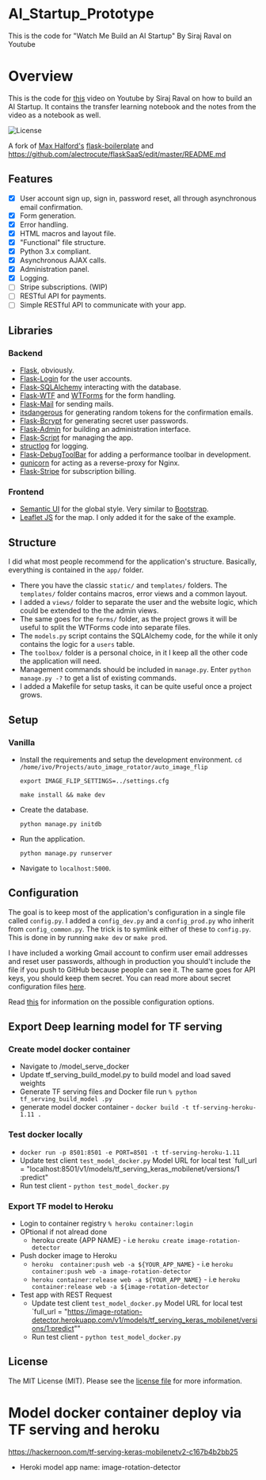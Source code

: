 # AI_Startup_Prototype
This is the code for "Watch Me Build an AI Startup" By Siraj Raval on Youtube

# Overview 

This is the code for [this](https://youtu.be/NzmoPqte4V4) video on Youtube by Siraj Raval on how to build an AI Startup. It contains the transfer learning notebook and the notes from the video as a notebook as well. 



![License](http://img.shields.io/:license-mit-blue.svg)

A fork of [Max Halford's](https://github.com/MaxHalford) [flask-boilerplate](https://github.com/MaxHalford/flask-boilerplate) and https://github.com/alectrocute/flaskSaaS/edit/master/README.md

## Features

- [x] User account sign up, sign in, password reset, all through asynchronous email confirmation.
- [x] Form generation.
- [x] Error handling.
- [x] HTML macros and layout file.
- [x] "Functional" file structure.
- [x] Python 3.x compliant.
- [x] Asynchronous AJAX calls.
- [x] Administration panel.
- [x] Logging.
- [ ] Stripe subscriptions. (WIP)
- [ ] RESTful API for payments.
- [ ] Simple RESTful API to communicate with your app.

## Libraries

### Backend

- [Flask](http://flask.pocoo.org/), obviously.
- [Flask-Login](https://flask-login.readthedocs.org/en/latest/) for the user accounts.
- [Flask-SQLAlchemy](https://pythonhosted.org/Flask-SQLAlchemy/) interacting with the database.
- [Flask-WTF](https://flask-wtf.readthedocs.org/en/latest/) and [WTForms](https://wtforms.readthedocs.org/en/latest/) for the form handling.
- [Flask-Mail](https://pythonhosted.org/Flask-Mail/) for sending mails.
- [itsdangerous](http://pythonhosted.org/itsdangerous/) for generating random tokens for the confirmation emails.
- [Flask-Bcrypt](https://flask-bcrypt.readthedocs.org/en/latest/) for generating secret user passwords.
- [Flask-Admin](https://flask-admin.readthedocs.org/en/latest/) for building an administration interface.
- [Flask-Script](https://flask-script.readthedocs.io/en/latest/) for managing the app.
- [structlog](http://structlog.readthedocs.io/en/stable/) for logging.
- [Flask-DebugToolBar](https://flask-debugtoolbar.readthedocs.io/en/latest/) for adding a performance toolbar in development.
- [gunicorn](http://gunicorn.org/) for acting as a reverse-proxy for Nginx.
- [Flask-Stripe](http://stripe.com/) for subscription billing.

### Frontend

- [Semantic UI](http://semantic-ui.com/) for the global style. Very similar to [Bootstrap](http://getbootstrap.com/).
- [Leaflet JS](http://leafletjs.com/) for the map. I only added it for the sake of the example.

## Structure

I did what most people recommend for the application's structure. Basically, everything is contained in the `app/` folder.

- There you have the classic `static/` and `templates/` folders. The `templates/` folder contains macros, error views and a common layout.
- I added a `views/` folder to separate the user and the website logic, which could be extended to the the admin views.
- The same goes for the `forms/` folder, as the project grows it will be useful to split the WTForms code into separate files.
- The `models.py` script contains the SQLAlchemy code, for the while it only contains the logic for a `users` table.
- The `toolbox/` folder is a personal choice, in it I keep all the other code the application will need.
- Management commands should be included in `manage.py`. Enter `python manage.py -?` to get a list of existing commands.
- I added a Makefile for setup tasks, it can be quite useful once a project grows.


## Setup

### Vanilla

- Install the requirements and setup the development environment.
    `cd /home/ivo/Projects/auto_image_rotator/auto_image_flip`
    
    `export IMAGE_FLIP_SETTINGS=../settings.cfg`

	`make install && make dev`

- Create the database.

	`python manage.py initdb`

- Run the application.

	`python manage.py runserver`

- Navigate to `localhost:5000`.

## Configuration

The goal is to keep most of the application's configuration in a single file called `config.py`. I added a `config_dev.py` and a `config_prod.py` who inherit from `config_common.py`. The trick is to symlink either of these to `config.py`. This is done in by running `make dev` or `make prod`.

I have included a working Gmail account to confirm user email addresses and reset user passwords, although in production you should't include the file if you push to GitHub because people can see it. The same goes for API keys, you should keep them secret. You can read more about secret configuration files [here](https://exploreflask.com/configuration.html).

Read [this](http://flask.pocoo.org/docs/0.10/config/) for information on the possible configuration options.

## Export Deep learning model for TF serving

### Create model docker container
* Navigate to /model_serve_docker
* Update tf_serving_build_model.py to build model and load saved weights
* Generate TF serving files and Docker file run `% python tf_serving_build_model
.py`
* generate model docker container - `docker build -t tf-serving-heroku-1.11 .`
### Test docker locally
* `docker run -p 8501:8501 -e PORT=8501 -t tf-serving-heroku-1.11`
* Update test client `test_model_docker.py` Model URL for local test 
`full_url = "localhost:8501/v1/models/tf_serving_keras_mobilenet/versions/1
:predict"
* Run test client - `python test_model_docker.py`

### Export TF model to Heroku
* Login to container registry `% heroku container:login`
* OPtional if not alread done
  * heroku create {APP NAME} - i.e `heroku create image-rotation-detector`
* Push docker image to Heroku
  * `heroku  container:push web -a ${YOUR_APP_NAME}` - i.e `heroku  container:push web -a image-rotation-detector`
  * `heroku container:release web -a ${YOUR_APP_NAME}` - i.e `heroku container:release web -a ${image-rotation-detector`
* Test app with REST Request
  * Update test client `test_model_docker.py` Model URL for local test 
`full_url = "https://image-rotation-detector.herokuapp.com/v1/models/tf_serving_keras_mobilenet/versions/1:predict""
  * Run test client - `python test_model_docker.py`


## License

The MIT License (MIT). Please see the [license file](LICENSE) for more information.

# Model docker container deploy via TF serving and heroku
https://hackernoon.com/tf-serving-keras-mobilenetv2-c167b4b2bb25
- Heroki model app name: image-rotation-detector
 
 